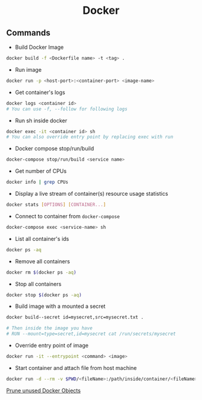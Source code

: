 <h1 align="center">Docker</h1>

## Commands

- Build Docker Image

```bash
docker build -f <Dockerfile name> -t <tag> .
```

- Run image

```bash
docker run -p <host-port>:<container-port> <image-name>
```

- Get container's logs

```bash
docker logs <container id>
# You can use -f, --follow for following logs
```

- Run sh inside docker

```bash
docker exec -it <container id> sh
# You can also override entry point by replacing exec with run
```

- Docker compose stop/run/build

```bash
docker-compose stop/run/build <service name>
```

- Get number of CPUs

```bash
docker info | grep CPUs
```

- Display a live stream of container(s) resource usage statistics

```bash
docker stats [OPTIONS] [CONTAINER...]
```

- Connect to container from `docker-compose`

```bash
docker-compose exec <service-name> sh
```

- List all container's ids

```bash
docker ps -aq
```

- Remove all containers

```bash
docker rm $(docker ps -aq)
```

- Stop all containers

```bash
docker stop $(docker ps -aq)
```

- Build image with a mounted a secret

```bash
docker build--secret id=mysecret,src=mysecret.txt .

# Then inside the image you have
# RUN --mount=type=secret,id=mysecret cat /run/secrets/mysecret
```

- Override entry point of image

```bash
docker run -it --entrypoint <command> <image>
```

- Start container and attach file from host machine

```bash
docker run -d --rm -v $PWD/<fileName>:/path/inside/container/<fileName> --name=<containerName> <image>
```

[Prune unused Docker Objects](https://docs.docker.com/config/pruning/)
